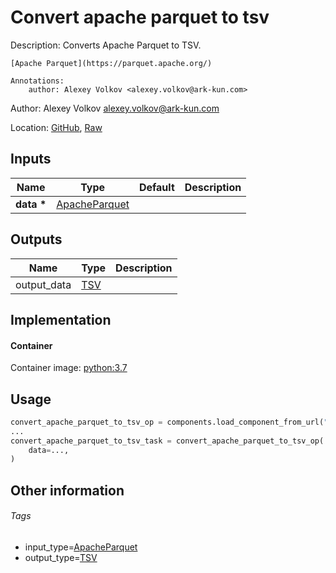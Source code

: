 <!-- BEGIN_GENERATED_CONTENT -->
# Convert apache parquet to tsv

Description: Converts Apache Parquet to TSV.

    [Apache Parquet](https://parquet.apache.org/)

    Annotations:
        author: Alexey Volkov <alexey.volkov@ark-kun.com>

Author: Alexey Volkov <alexey.volkov@ark-kun.com>

Location: [GitHub](https://github.com/Ark-kun/pipeline_components/blob/master/components/_converters/ApacheParquet/to_TSV/component.yaml), [Raw](https://raw.githubusercontent.com/Ark-kun/pipeline_components/master/components/_converters/ApacheParquet/to_TSV/component.yaml)

## Inputs

|Name|Type|Default|Description|
|-|-|-|-|
|**data** **\***|[ApacheParquet]|||

## Outputs

|Name|Type|Description|
|-|-|-|
|output_data|[TSV]||

## Implementation

#### Container

Container image: [python:3.7](https://hub.docker.com/r/_/python)

## Usage

```python
convert_apache_parquet_to_tsv_op = components.load_component_from_url("https://raw.githubusercontent.com/Ark-kun/pipeline_components/master/components/_converters/ApacheParquet/to_TSV/component.yaml")
...
convert_apache_parquet_to_tsv_task = convert_apache_parquet_to_tsv_op(
    data=...,
)
```

## Other information

###### Tags

* input_type=[ApacheParquet]
* output_type=[TSV]

[ApacheParquet]: https://github.com/Ark-kun/pipeline_components/tree/master/types/ApacheParquet
[TSV]: https://github.com/Ark-kun/pipeline_components/tree/master/types/TSV
<!-- END_GENERATED_CONTENT -->

